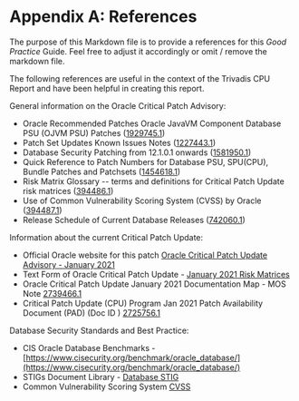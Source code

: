 # Appendix A: References

<!-- markdownlint-disable MD013 -->

The purpose of this Markdown file is to provide a references for this
*Good Practice* Guide. Feel free to adjust it accordingly or omit / remove the
markdown file.

The following references are useful in the context of the Trivadis CPU Report
and have been helpful in creating this report.

General information on the Oracle Critical Patch Advisory:

- Oracle Recommended Patches Oracle JavaVM Component Database PSU (OJVM PSU) Patches ([1929745.1](https://support.oracle.com/epmos/faces/DocumentDisplay?id=1929745.1))
- Patch Set Updates Known Issues Notes ([1227443.1](https://support.oracle.com/epmos/faces/DocumentDisplay?id=1227443.1))
- Database Security Patching from 12.1.0.1 onwards ([1581950.1](https://support.oracle.com/epmos/faces/DocumentDisplay?id=1581950.1))
- Quick Reference to Patch Numbers for Database PSU, SPU(CPU), Bundle Patches and Patchsets ([1454618.1](https://support.oracle.com/epmos/faces/DocumentDisplay?id=1454618.1))
- Risk Matrix Glossary -- terms and definitions for Critical Patch Update risk matrices  ([394486.1](https://support.oracle.com/epmos/faces/DocumentDisplay?id=394486.1))
- Use of Common Vulnerability Scoring System (CVSS) by Oracle ([394487.1](https://support.oracle.com/epmos/faces/DocumentDisplay?id=394487.1))
- Release Schedule of Current Database Releases ([742060.1](https://support.oracle.com/epmos/faces/DocumentDisplay?id=742060.1))

Information about the current Critical Patch Update:

- Official Oracle website for this patch [Oracle Critical Patch Update Advisory - January 2021](https://www.oracle.com/security-alerts/cpujan2021.html)
- Text Form of Oracle Critical Patch Update - [January 2021 Risk Matrices](https://www.oracle.com/security-alerts/cpujan2021verbose.html)
- Oracle Critical Patch Update January 2021 Documentation Map - MOS Note [2739466.1](https://support.oracle.com/epmos/faces/DocumentDisplay?id=2739466.1)
- Critical Patch Update (CPU) Program Jan 2021 Patch Availability Document (PAD) (Doc ID ) [2725756.1](https://support.oracle.com/epmos/faces/DocumentDisplay?id=2725756.1)


Database Security Standards and Best Practice:

- CIS Oracle Database Benchmarks - [https://www.cisecurity.org/benchmark/oracle_database/](https://www.cisecurity.org/benchmark/oracle_database/)
- STIGs Document Library - [Database STIG](https://public.cyber.mil/stigs/downloads/?_dl_facet_stigs=app-security%2Cdatabase)
- Common Vulnerability Scoring System [CVSS](http://www.first.org/cvss/)
